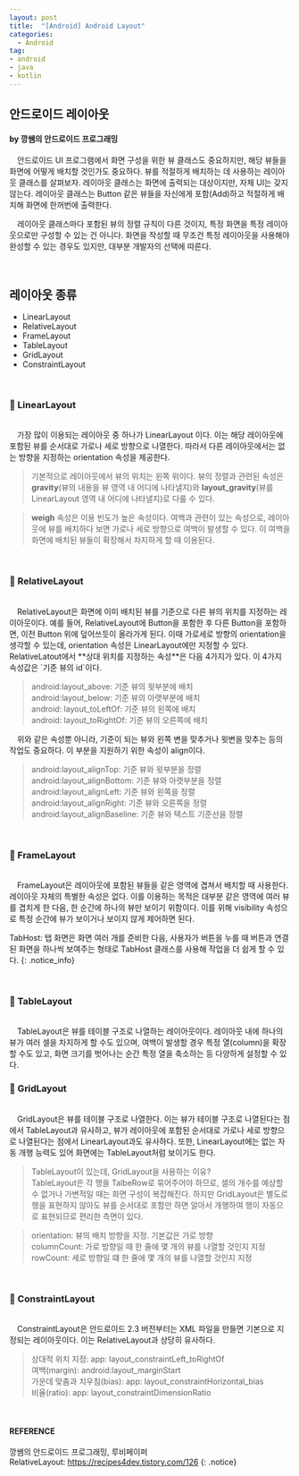 ```yaml
---
layout: post
title:  "[Android] Android Layout"
categories:
  - Android
tag:
- android 
- java
- kotlin
---
```


## 안드로이드 레이아웃
#### by 깡쌤의 안드로이드 프로그래밍

　안드로이드 UI 프로그램에서 화면 구성을 위한 뷰 클래스도 중요하지만, 해당 뷰들을 화면에 어떻게 배치할 것인가도 중요하다. 뷰를 적절하게 배치하는 데 사용하는 레이아웃 클래스를 살펴보자. 레이아웃 클래스는 화면에 출력되는 대상이지만, 자체 UI는 갖지 않는다. 레이아웃 클래스는 Button 같은 뷰들을 자신에게 포함(Add)하고 적절하게 배치해 화면에 한꺼번에 출력한다.

　레이아웃 클래스마다 포함된 뷰의 정렬 규칙이 다른 것이지, 특정 화면을 특정 레이아웃으로만 구성할 수 있는 건 아니다. 화면을 작성할 때 무조건 특정 레이아웃을 사용해야 완성할 수 있는 경우도 있지만, 대부분 개발자의 선택에 따른다.

<br>

## 레이아웃 종류

* LinearLayout
* RelativeLayout
* FrameLayout
* TableLayout
* GridLayout
* ConstraintLayout

<br>

### 📱 LinearLayout
<br>
　가장 많이 이용되는 레이아웃 중 하나가 LinearLayout 이다. 이는 해당 레이아웃에 포함된 뷰를 순서대로 가로나 세로 방향으로 나열한다. 따라서 다른 레이아웃에서는 없는 방향을 지정하는 orientation 속성을 제공한다.

  > 기본적으로 레이아웃에서 뷰의 위치는 왼쪽 위이다. 뷰의 정렬과 관련된 속성은 **gravity**(뷰의 내용을 뷰 영역 내 어디에 나타낼지)와 **layout_gravity**(뷰를 LinearLayout 영역 내 어디에 나타낼지)로 다룰 수 있다.

  > **weigh** 속성은 이용 빈도가 높은 속성이다. 여백과 관련이 있는 속성으로, 레이아웃에 뷰를 배치하다 보면 가로나 세로 방향으로 여백이 발생할 수 있다. 이 여백을 화면에 배치된 뷰들이 확장해서 차지하게 할 때 이용된다.

<br>

### 📲 RelativeLayout
<br>
　RelativeLayout은 화면에 이미 배치된 뷰를 기준으로 다른 뷰의 위치를 지정하는 레이아웃이다. 예를 들어, RelativeLayout에 Button을 포함한 후 다른 Button을 포함하면, 이전 Button 위에 덮어쓰듯이 올라가게 된다. 이때 가로세로 방향의 orientation을 생각할 수 있는데, orientation 속성은 LinearLayout에만 지정할 수 있다. RelativeLatout에서 **상대 위치를 지정하는 속성**은 다음 4가지가 있다. 이 4가지 속성값은 `기준 뷰의 id`이다.

 > android:layout_above: 기준 뷰의 윗부분에 배치 <br> android:layout_below: 기준 뷰의 아랫부분에 배치 <br> android: layout_toLeftOf: 기준 뷰의 왼쪽에 배치 <br> android: layout_toRightOf: 기준 뷰의 오른쪽에 배치

　위와 같은 속성뿐 아니라, 기준이 되는 뷰와 왼쪽 변을 맞추거나 윗변을 맞추는 등의 작업도 중요하다. 이 부분을 지원하기 위한 속성이 align이다.

 > android:layout_alignTop: 기준 뷰와 윗부분을 정렬 <br> android:layout_alignBottom: 기준 뷰와 아랫부분을 정렬 <br> android:layout_alignLeft: 기준 뷰와 왼쪽을 정렬 <br> android:layout_alignRight: 기준 뷰와 오른쪽을 정렬 <br> android:layout_alignBaseline: 기준 뷰와 텍스트 기준선을 정렬

<br>

### 📳 FrameLayout
<br>
　FrameLayout은 레이아웃에 포함된 뷰들을 같은 영역에 겹쳐서 배치할 때 사용한다. 레이아웃 자체의 특별한 속성은 없다. 이를 이용하는 목적은 대부분 같은 영역에 여러 뷰를 겹치게 한 다음, 한 순간에 하나의 뷰만 보이기 위함이다. 이를 위해 visibility 속성으로 특정 순간에 뷰가 보이거나 보이지 않게 제어하면 된다.

 TabHost: 탭 화면은 화면 여러 개를 준비한 다음, 사용자가 버튼을 누를 때 버튼과 연결된 화면을 하나씩 보여주는 형태로 TabHost 클래스를 사용해 작업을 더 쉽게 할 수 있다.
 {: .notice_info}

<br>

### 📴 TableLayout
<br>
　TableLayout은 뷰를 테이블 구조로 나열하는 레이아웃이다. 레이아웃 내에 하나의 뷰가 여러 셀을 차지하게 할 수도 있으며, 여백이 발생할 경우 특정 열(column)을 확장할 수도 있고, 화면 크기를 벗어나는 순간 특정 열을 축소하는 등 다양하게 설정할 수 있다.

<br>

### 📱 GridLayout
<br>
　GridLayout은 뷰를 테이블 구조로 나열한다. 이는 뷰가 테이블 구조로 나열된다는 점에서 TableLayout과 유사하고, 뷰가 레이아웃에 포함된 순서대로 가로나 세로 방향으로 나열된다는 점에서 LinearLayout과도 유사하다. 또한, LinearLayout에는 없는 자동 개행 능력도 있어 화면에는 TableLayout처럼 보이기도 한다.

 > TableLayout이 있는데, GridLayout을 사용하는 이유? <br> TableLayout은 각 행을 TalbeRow로 묶어주어야 하므로, 셀의 개수를 예상할 수 없거나 가변적일 때는 화면 구성이 복잡해진다. 하지만 GridLayout은 별도로 행을 표현하지 않아도 뷰를 순서대로 포함만 하면 알아서 개행하여 행이 자동으로 표현되므로 편리한 측면이 있다.

 > orientation: 뷰의 배치 방향을 지정. 기본값은 가로 방향 <br> columnCount: 가로 방향일 때 한 줄에 몇 개의 뷰를 나열할 것인지 지정 <br> rowCount: 세로 방향일 떄 한 줄에 몇 개의 뷰를 나열할 것인지 지정

<br>

### 📲 ConstraintLayout
<br>
　ConstraintLayout은 안드로이드 2.3 버전부터는 XML 파일을 만들면 기본으로 지정되는 레이아웃이다. 이는 RelativeLayout과 상당히 유사하다.

 > 상대적 위치 지정: app: layout_constraintLeft_toRightOf <br> 여백(margin): android:layout_marginStart <br> 가운데 맞춤과 치우침(bias): app: layout_constraintHorizontal_bias <br> 비율(ratio): app: layout_constraintDimensionRatio

<br>

#### REFERENCE
깡쌤의 안드로이드 프로그래밍, 루비페이퍼 <br>
RelativeLayout: https://recipes4dev.tistory.com/126
{: .notice}